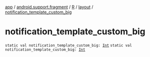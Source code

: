 [app](../../../index.md) / [android.support.fragment](../../index.md) / [R](../index.md) / [layout](index.md) / [notification_template_custom_big](.)

# notification_template_custom_big

`static val notification_template_custom_big: `[`Int`](https://kotlinlang.org/api/latest/jvm/stdlib/kotlin/-int/index.html)
`static val notification_template_custom_big: `[`Int`](https://kotlinlang.org/api/latest/jvm/stdlib/kotlin/-int/index.html)